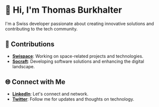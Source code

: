 # 👋 Hi, I'm Thomas Burkhalter

I'm a Swiss developer passionate about creating innovative solutions and contributing to the tech community.

## 🚀 Contributions

- **[Swispace](https://swispace.com)**: Working on space-related projects and technologies.
- **[Socraft](https://socraft.ch)**: Developing software solutions and enhancing the digital landscape.

## 🌐 Connect with Me

- **[LinkedIn](https://www.linkedin.com/in/thomas-burkhalter-71645a2b0/)**: Let's connect and network.
- **[Twitter](https://twitter.com/PepitoSir_)**: Follow me for updates and thoughts on technology.
